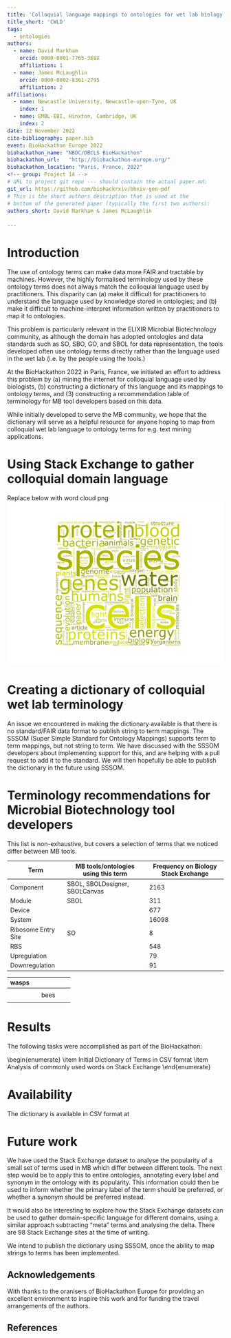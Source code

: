 ```yaml
---
title: 'Colloquial language mappings to ontologies for wet lab biology'
title_short: 'CWLD'
tags:
  - ontologies
authors:
  - name: David Markham
    orcid: 0000-0001-7765-369X
    affiliation: 1
  - name: James McLaughlin
    orcid: 0000-0002-8361-2795
    affiliation: 2
affiliations:
  - name: Newcastle University, Newcastle-upon-Tyne, UK
    index: 1
  - name: EMBL-EBI, Hinxton, Cambridge, UK
    index: 2
date: 12 November 2022
cito-bibliography: paper.bib
event: BioHackathon Europe 2022
biohackathon_name: "NBDC/DBCLS BioHackathon"
biohackathon_url:   "http://biohackathon-europe.org/"
biohackathon_location: "Paris, France, 2022"
<!-- group: Project 14 -->
# URL to project git repo --- should contain the actual paper.md:
git_url: https://github.com/biohackrxiv/bhxiv-gen-pdf
# This is the short authors description that is used at the
# bottom of the generated paper (typically the first two authors):
authors_short: David Markham & James McLaughlin

---
```


<!--

The paper.md, bibtex and figure file can be found in this repo:

  https://github.com/journal-of-research-objects/Example-BioHackrXiv-Paper

To modify, please clone the repo. You can generate PDF of the paper by
pasting above link (or yours) in

  http://biohackrxiv.genenetwork.org/

-->

# Introduction

The use of ontology terms can make data more FAIR and tractable by machines. However, the highly formalised terminology used by these ontology terms does not always match the colloquial language used by practitioners. This disparity can (a) make it difficult for practitioners to understand the language used by knowledge stored in ontologies; and (b) make it difficult to machine-interpret information written by practitioners to map it to ontologies.

This problem is particularly relevant in the ELIXIR Microbial Biotechnology community, as although the domain has adopted ontologies and data standards such as SO, SBO, GO, and SBOL for data representation, the tools developed often use ontology terms directly rather than the language used in the wet lab (i.e. by the people using the tools.)

At the BioHackathon 2022 in Paris, France, we initiated an effort to address this problem by (a) mining the internet for colloquial language used by biologists, (b) constructing a dictionary of this language and its mappings to ontology terms, and (3) constructing a recommendation table of terminology for MB tool developers based on this data.

While initially developed to serve the MB community, we hope that the dictionary will serve as a helpful resource for anyone hoping to map from colloquial wet lab language to ontology terms for e.g. text mining applications.

# Using Stack Exchange to gather colloquial domain language

Replace below with word cloud png
![Most commonly used words on Biology Stack Exchange](./wordcloud.png)

# Creating a dictionary of colloquial wet lab terminology

An issue we encountered in making the dictionary available is that there is no standard/FAIR data format to publish string to term mappings. The SSSOM (Super Simple Standard for Ontology Mappings) supports term to term mappings, but not string to term. We have discussed with the SSSOM developers about implementing support for this, and are helping with a pull request to add it to the standard. We will then hopefully be able to publish the dictionary in the future using SSSOM.

# Terminology recommendations for Microbial Biotechnology tool developers
This list is non-exhaustive, but covers a selection of terms that we noticed differ between MB tools.

<!-- Table no worky, how can we put a table into BiorXiv? -->
<table>
  <thead>
    <th>Term</th>
    <th>MB tools/ontologies using this term</th>
    <th>Frequency on Biology Stack Exchange</th>
  </thead>
  <tbody>
    <tr>
      <td>Component</td>
      <td>SBOL, SBOLDesigner, SBOLCanvas</td>
      <td>2163</td>
    </tr>
    <tr>
      <td>Module</td>
      <td>SBOL</td>
      <td>311</td>
    </tr>
    <tr>
      <td>Device</td>
      <td></td>
      <td>677</td>
    </tr>
    <tr>
      <td>System</td>
      <td></td>
      <td>16098</td>
    </tr>
    <tr>
      <td>Ribosome Entry Site</td>
      <td>SO</td>
      <td>8</td>
    </tr>
    <tr>
      <td>RBS</td>
      <td></td>
      <td>548</td>
    </tr>
    <tr>
      <td>Upregulation</td>
      <td></td>
      <td>79</td>
    </tr>
    <tr>
      <td>Downregulation</td>
      <td></td>
      <td>91</td>
    </tr>
  </tbody>
  </table>
  
| wasps |   |      |   |   |
|-------|---|------|---|---|
|       |   |      |   |   |
|       |   | bees |   |   |
|       |   |      |   |   |

# Results

<!--
    State the problem you worked on
    Give the state-of-the art/plan
    Describe what you have done/results starting with The working group created...
    Write a conclusion
    Write up any future work

-->

The following tasks were accomplished as part of the BioHackathon:

\begin{enumerate}
\item Initial Dictionary of Terms in CSV fomrat
\item Analysis of commonly used words on Stack Exchange
\end{enumerate}


# Availability

The dictionary is available in CSV format at 

# Future work

We have used the Stack Exchange dataset to analyse the popularity of a small set of terms used in MB which differ between different tools. The next step would be to apply this to entire ontologies, annotating every label and synonym in the ontology with its popularity. This information could then be used to inform whether the primary label of the term should be preferred, or whether a synonym should be preferred instead.

It would also be interesting to explore how the Stack Exchange datasets can be used to gather domain-specific language for different domains, using a similar approach subtracting “meta” terms and analysing the delta. There are 98 Stack Exchange sites at the time of writing.

We intend to publish the dictionary using SSSOM, once the ability to map strings to terms has been implemented.

## Acknowledgements

With thanks to the oranisers of BioHackathon Europe for
providing an excellent environment to inspire this work
and for funding the travel arrangements of the authors.

## References

